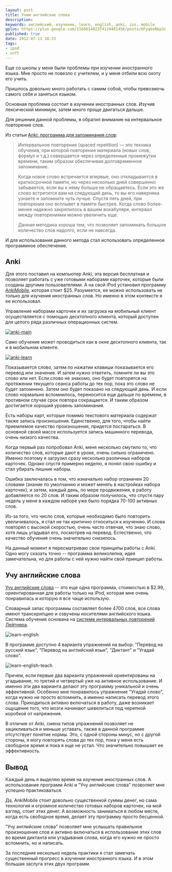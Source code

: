 ```yaml
---
layout: post
title: Учим английские слова
description: 
keywords: английский, изучение, learn, english, anki, ios, mobile
gplus: https://plus.google.com/116661482374124481456/posts/6FyqUxBkp3c
published: true
date: 2012-07-11 18:33
tags:
- ipod
- soft
---
```


Еще со школы у меня были проблемы при изучении иностранного языка. Мне просто не повезло с учителем, и у меня отбили всю охоту его учить.

Пришлось довольно много работать с самим собой, чтобы превозмочь самого себя и заняться  языком.

Основная проблема состоит в изучении иностранных слов. Изучив лексический минимум, затем много проще двигаться дальше.

Для решения данной проблемы, я обратил внимание на интервальное повторение слов.

<!--more-->

Из статьи [Anki: программа для запоминания слов](http://www.eugeniavlasova.info/2009/02/anki.html "Anki: программа для запоминания слов"):

> Интервальное повторение (spaced repetition) — это техника обучения, при которой повторение материала (новых слов, формул и т.д.) совершается через определенные промежутки времени, таким образом обеспечивая долговременное запоминание. 
> 
> Когда новое слово встречается впервые, оно откладывается в краткосрочной памяти, но через несколько дней совершенно забывается, если вы к нему больше не обращаетесь. Если это же слово встретится вам на следующий день, то вы его наверняка узнаете и запомните чуть лучше. Cпустя пять дней, при повторении оно всплывет в памяти быстрее. Когда слово более-менее надежно закрепилось в вашем вокабуляре, интервал между повторениями можно увеличить еще. 
> 
> Данная методика хороша тем, что позволяет запоминать большое количество слов надолго, если не навсегда.

И для использования данного метода стал использовать определенное программное обеспечение.

## Anki

Для этого поставил на компьютер Anki, эта версия бесплатная и позволяет работать с уже готовыми наборами карточек, которые были созданы другими пользователями. А на свой iPod установил программу [AnkiMobile](http://itunes.apple.com/ru/app/ankimobile-flashcards/id373493387?mt=8), которая стоит $25. Разумеется, ее можно использовать не только для изучения иностранных слов. Но именно в этом контексте я ее использовал.

Управление наборами карточек и их загрузка на мобильный клиент осуществляется с помощью десктопного клиента, который доступен для целого ряда различных операционных систем.

[![anki-main](https://static.juev.org/2012/07/anki-main-th.png "Anki Main Window")](https://static.juev.org/2012/07/anki-main.png "Anki Main Window")

Само обучение может проводиться как в окне десктопного клиента, так и в мобильном клиенте.

[![anki-learn](https://static.juev.org/2012/07/anki-learn-th.png "Anki Learn Window")](https://static.juev.org/2012/07/anki-learn.png "Anki Learn Window")

Показывается слово, затем по нажатии клавиши показывается его перевод или значение. И затем нужно ответить, помните ли вы это слово или нет. Если слово не знакомо, оно будет повторятся на протяжении текущего сеанса работы до тех пор, пока это слово не будет запомнено. Затем оно будет показано на следующий день. И если слово нормально вспомнилось, переносится еще дальше по времени, в противном случае срок повтора сокращается. И таким образом достигается хороший уровень запоминания.

Есть наборы карт, которые помимо текстового материала содержат также запись произношения. Единственно, для того, чтобы найти приемлемое качество произношения, придется постараться. В основной своей массе используется запись машинного перевода, очень низкого качества.

Когда первый раз попробовал Anki, меня несколько смутило то, что количество слов, которые дают в уроке, очень сильно ограничено. Именно поэтому я загрузил сразу несколько различных наборов карточек. Однако спустя примерно неделю, я понял свою ошибку и стал убирать лишние наборы. 

Ошибка заключалась в том, что изначально набор ограничен 20 словами (знание по умолчанию и может менять в настройках набора карточек), и затем, каждый день, по мере продвижения, в работу добавляется по 20 слов. И таким образом получилось, что спустя пару недель у меня в каждом наборе уже было порядка 70-100 активных слов.

Из-за того, что число слов, которые необходимо было повторить увеличивалось, я стал не так критично относиться к изучению. И слова повторял с высокой скоростью, очень часто отвечая, что знаю слово, хотя лишь угадывал его, посмотрев на перевод. Естественно, что качество обучения очень значительно снизилось.

На данный момент я пересматриваю свои принципы работы с Anki. Одно могу сказать точно -- программа великолепна, идея замечательна, но для работы с ней нужно найти свой принцип работы.

## Учу английские слова

[Учу английские слова](http://itunes.apple.com/ru/app/ucu-anglijskie-slova/id531747255?mt=8) -- это еще одна программа, стоимостью в $2.99, ориентированная для работы только на iPod, которая мне очень понравилась и которую я все чаще использую.

Словарный запас программы составляет более 4700 слов, все слова имеют транскрипцию и озвучены носителями английского языка. Система обучения основана на [системе интервальных повторений Лейтнера](http://ru.wikipedia.org/wiki/Система_Лейтнера).

![learn-english](https://static.juev.org/2012/07/learn-english.jpg "Учу английские слова – обзор")

В программе доступно 4 варианта упражнений на выбор: "Перевод на русский язык", "Перевод на английский язык", "Диктант" и "Угадай слово".

![learn-english-teach](https://static.juev.org/2012/07/learn-english-2.jpg "Учу английские слова – обучение")

Причем, если первые два варианта упражнений ориентированы на угадывание, то третий и четвертый уже на активное использование. И именно эти два варианта делают эту программу уникальной и очень эффективной. Особенно мне понравилось упражнение "Угадай слово", когда нужно не просто вспомнить, а именно написать перевод этого слова. Приходиться активно включаться в работу, даже возникает ощущение того, что мозги начинают шевелиться под черепной коробкой от напряжения.

В отличие от Anki, смена типов упражнений позволяет не зацикливаться и меньше уставать, также в данной программе отсутствует понятие нормы. Это, с одной стороны минус, но с другой стороны, я могу повторять слова до тех пор, пока у меня есть свободное время и пока я еще не устал. Что значительно повышает ее эффективность.

## Вывод

Каждый день я выделяю время на изучение иностранных слов. А использование программ Anki и "Учу английские слова" позволяет мне успешно практиковаться.

Да, AnkiMobile стоит довольно существенной суммы денег, но сама технология и огромное количество готовых наборов карточек, на мой взгляд, стоит этих денег. А возможность заниматься в любом месте, когда есть свободное время, делает эту программу просто бесценной. 

"Учу английские слова" позволяет мне услышать правильное произношение слов и активно включаться в использование этих слов во время диктанта или угадывания слова, когда его нужно не просто вспомнить, но и написать. 

За последние несколько недель практики я стал замечать существенный прогресс в изучении иностранного языка. И в этом большая заслуга этих двух программ.
